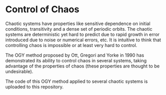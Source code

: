 # Control of Chaos

Chaotic systems have properties like sensitive dependence on initial conditions, transitivity and a dense set of periodic orbits. The chaotic systems are deterministic yet hard to predict due to rapid growth in error introduced due to noise or numerical errors, etc. It is intuitive to think that controlling chaos is impossible or at least very hard to control.

The OGY method proposed by Ott, Gregori and Yorke in 1990 has demonstrated its ability to control chaos in several systems, taking advantage of the properties of chaos (these properties are thought to be undesirable). 

The code of this OGY method applied to several chaotic systems is uploaded to this repository. 
